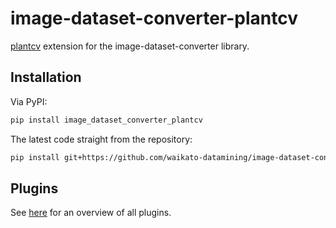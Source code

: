 # image-dataset-converter-plantcv
[plantcv](https://github.com/danforthcenter/plantcv) extension for the image-dataset-converter library.

## Installation

Via PyPI:

```bash
pip install image_dataset_converter_plantcv
```

The latest code straight from the repository:

```bash
pip install git+https://github.com/waikato-datamining/image-dataset-converter-plantcv.git
```

## Plugins

See [here](plugins/README.md) for an overview of all plugins.

